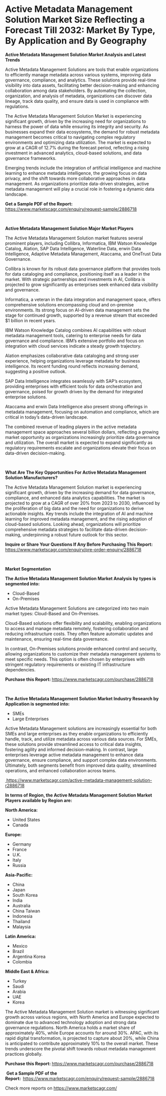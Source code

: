 <p><h1>Active Metadata Management Solution Market Size Reflecting a Forecast Till 2032: Market By Type, By Application and By Geography</h1></p><p><strong>Active Metadata Management Solution Market Analysis and Latest Trends</strong></p>
<p><p>Active Metadata Management Solutions are tools that enable organizations to efficiently manage metadata across various systems, improving data governance, compliance, and analytics. These solutions provide real-time visibility into data assets, facilitating better decision-making and enhancing collaboration among data stakeholders. By automating the collection, organization, and analysis of metadata, organizations can discover data lineage, track data quality, and ensure data is used in compliance with regulations.</p><p>The Active Metadata Management Solution Market is experiencing significant growth, driven by the increasing need for organizations to harness the power of data while ensuring its integrity and security. As businesses expand their data ecosystems, the demand for robust metadata management becomes critical to navigating complex regulatory environments and optimizing data utilization. The market is expected to grow at a CAGR of 12.7% during the forecast period, reflecting a rising investment in advanced analytics, cloud-based solutions, and data governance frameworks.</p><p>Emerging trends include the integration of artificial intelligence and machine learning to enhance metadata intelligence, the growing focus on data privacy, and the shift towards more collaborative approaches in data management. As organizations prioritize data-driven strategies, active metadata management will play a crucial role in fostering a dynamic data landscape.</p></p>
<p><strong>Get a Sample PDF of the Report:&nbsp;</strong> <a href="https://www.marketscagr.com/enquiry/request-sample/2886718?utm_campaign=3195&utm_medium=2&utm_source=Github&utm_content=ia&utm_term=13032025&utm_id=active-metadata-management-solution">https://www.marketscagr.com/enquiry/request-sample/2886718</a></p>
<p>&nbsp;</p>
<p><strong>Active Metadata Management Solution Major Market Players</strong></p>
<p><p>The Active Metadata Management Solution market features several prominent players, including Collibra, Informatica, IBM Watson Knowledge Catalog, Alation, SAP Data Intelligence, Waterline Data, erwin Data Intelligence, Adaptive Metadata Management, Ataccama, and OneTrust Data Governance. </p><p>Collibra is known for its robust data governance platform that provides tools for data cataloging and compliance, positioning itself as a leader in the market. With strategic partnerships and investments in AI, Collibra is projected to grow significantly as enterprises seek enhanced data visibility and governance.</p><p>Informatica, a veteran in the data integration and management space, offers comprehensive solutions encompassing cloud and on-premise environments. Its strong focus on AI-driven data management sets the stage for continued growth, supported by a revenue stream that exceeded $1 billion in recent years.</p><p>IBM Watson Knowledge Catalog combines AI capabilities with robust metadata management tools, catering to enterprise needs for data governance and compliance. IBM’s extensive portfolio and focus on integration with cloud services indicate a steady growth trajectory.</p><p>Alation emphasizes collaborative data cataloging and strong user experience, helping organizations leverage metadata for business intelligence. Its recent funding round reflects increasing demand, suggesting a positive outlook.</p><p>SAP Data Intelligence integrates seamlessly with SAP’s ecosystem, providing enterprises with efficient tools for data orchestration and governance, poised for growth driven by the demand for integrated enterprise solutions.</p><p>Ataccama and erwin Data Intelligence also present strong offerings in metadata management, focusing on automation and compliance, which are critical in today’s data-driven landscape.</p><p>The combined revenue of leading players in the active metadata management space approaches several billion dollars, reflecting a growing market opportunity as organizations increasingly prioritize data governance and utilization. The overall market is expected to expand significantly as regulatory requirements escalate and organizations elevate their focus on data-driven decision-making.</p></p>
<p>&nbsp;</p>
<p><strong>What Are The Key Opportunities For Active Metadata Management Solution Manufacturers?</strong></p>
<p><p>The Active Metadata Management Solution market is experiencing significant growth, driven by the increasing demand for data governance, compliance, and enhanced data analytics capabilities. The market is projected to grow at a CAGR of over 20% from 2023 to 2030, influenced by the proliferation of big data and the need for organizations to derive actionable insights. Key trends include the integration of AI and machine learning for improved metadata management, and the rising adoption of cloud-based solutions. Looking ahead, organizations will prioritize comprehensive metadata strategies to facilitate data-driven decision-making, underpinning a robust future outlook for this sector.</p></p>
<p><strong>Inquire or Share Your Questions If Any Before Purchasing This Report:</strong> <a href="https://www.marketscagr.com/enquiry/pre-order-enquiry/2886718?utm_campaign=3195&utm_medium=2&utm_source=Github&utm_content=ia&utm_term=13032025&utm_id=active-metadata-management-solution">https://www.marketscagr.com/enquiry/pre-order-enquiry/2886718</a></p>
<p>&nbsp;</p>
<p><strong>Market Segmentation</strong></p>
<p><strong>The Active Metadata Management Solution Market Analysis by types is segmented into:</strong></p>
<p><ul><li>Cloud-Based</li><li>On-Premises</li></ul></p>
<p><p>Active Metadata Management Solutions are categorized into two main market types: Cloud-Based and On-Premises. </p><p>Cloud-Based solutions offer flexibility and scalability, enabling organizations to access and manage metadata remotely, fostering collaboration and reducing infrastructure costs. They often feature automatic updates and maintenance, ensuring real-time data governance. </p><p>In contrast, On-Premises solutions provide enhanced control and security, allowing organizations to customize their metadata management systems to meet specific needs. This option is often chosen by enterprises with stringent regulatory requirements or existing IT infrastructure dependencies.</p></p>
<p><strong>Purchase this Report:&nbsp;</strong><a href="https://www.marketscagr.com/purchase/2886718?utm_campaign=3195&utm_medium=2&utm_source=Github&utm_content=ia&utm_term=13032025&utm_id=active-metadata-management-solution">https://www.marketscagr.com/purchase/2886718</a></p>
<p>&nbsp;</p>
<p><strong>The Active Metadata Management Solution Market Industry Research by Application is segmented into:</strong></p>
<p><ul><li>SMEs</li><li>Large Enterprises</li></ul></p>
<p><p>Active Metadata Management solutions are increasingly essential for both SMEs and large enterprises as they enable organizations to efficiently handle, track, and utilize metadata across various data sources. For SMEs, these solutions provide streamlined access to critical data insights, fostering agility and informed decision-making. In contrast, large enterprises leverage active metadata management to enhance data governance, ensure compliance, and support complex data environments. Ultimately, both segments benefit from improved data quality, streamlined operations, and enhanced collaboration across teams.</p></p>
<p><a href="https://www.marketscagr.com/active-metadata-management-solution-r2886718?utm_campaign=3195&utm_medium=2&utm_source=Github&utm_content=ia&utm_term=13032025&utm_id=active-metadata-management-solution">&nbsp;https://www.marketscagr.com/active-metadata-management-solution-r2886718</a></p>
<p><strong>In terms of Region, the Active Metadata Management Solution Market Players available by Region are:</strong></p>
<p>
    <p> <strong> North America: </strong>
        <ul>
            <li>United States</li>
            <li>Canada</li>
        </ul>
        </p> 
    <p> <strong> Europe: </strong>
        <ul>
            <li>Germany</li>
            <li>France</li>
            <li>U.K.</li>
            <li>Italy</li>
            <li>Russia</li>
        </ul>
        </p> 
    <p> <strong> Asia-Pacific: </strong>
        <ul>
            <li>China</li>
            <li>Japan</li>
            <li>South Korea</li>
            <li>India</li>
            <li>Australia</li>
            <li>China Taiwan</li>
            <li>Indonesia</li>
            <li>Thailand</li>
            <li>Malaysia</li>
        </ul>
        </p> 
    <p> <strong> Latin America: </strong>
        <ul>
            <li>Mexico</li>
            <li>Brazil</li>
            <li>Argentina Korea</li>
            <li>Colombia</li>
        </ul>
        </p> 
    <p> <strong> Middle East & Africa: </strong>
        <ul>
            <li>Turkey</li>
            <li>Saudi</li>
            <li>Arabia</li>
            <li>UAE</li>
            <li>Korea</li>
        </ul>
    </p>
    </p>
<p><p>The Active Metadata Management Solution market is witnessing significant growth across various regions, with North America and Europe expected to dominate due to advanced technology adoption and strong data governance regulations. North America holds a market share of approximately 40%, while Europe accounts for around 30%. APAC, with its rapid digital transformation, is projected to capture about 20%, while China is anticipated to contribute approximately 10% to the overall market. These trends underscore the pivotal shift towards robust metadata management practices globally.</p></p>
<p><strong>Purchase this Report: </strong><a href="https://www.marketscagr.com/purchase/2886718?utm_campaign=3195&utm_medium=2&utm_source=Github&utm_content=ia&utm_term=13032025&utm_id=active-metadata-management-solution">https://www.marketscagr.com/purchase/2886718</a></p>
<p>&nbsp;<strong>Get a Sample PDF of the Report:&nbsp;&nbsp;</strong><a href="https://www.marketscagr.com/enquiry/request-sample/2886718?utm_campaign=3195&utm_medium=2&utm_source=Github&utm_content=ia&utm_term=13032025&utm_id=active-metadata-management-solution">https://www.marketscagr.com/enquiry/request-sample/2886718</a></p>
<p><strong></strong></p>
<p>Check more reports on <a href="https://www.marketscagr.com/?utm_campaign=3195&utm_medium=2&utm_source=Github&utm_content=ia&utm_term=13032025&utm_id=active-metadata-management-solution">https://www.marketscagr.com/</a></p>